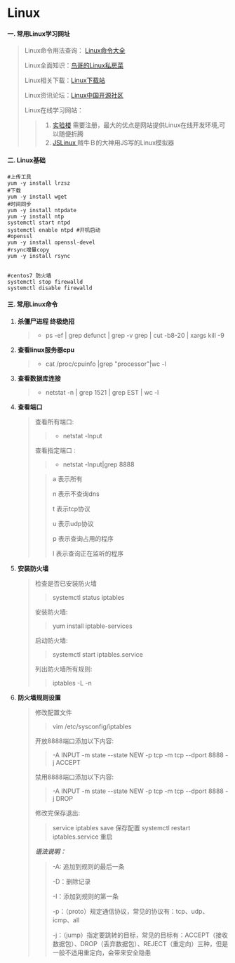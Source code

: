 # Linux

#### 一. 常用Linux学习网址
> Linux命令用法查询： [Linux命令大全](http://man.linuxde.net/)
> 
> Linux全面知识：[鸟哥的Linux私房菜](http://cn.linux.vbird.org/)
> 
> Linux相关下载：[Linux下载站](http://www.linuxdown.net/)
> 
> Linux资讯论坛：[Linux中国开源社区](https://linux.cn/)
> 
> Linux在线学习网站：
>> 1. [实验楼](https://www.shiyanlou.com/) 需要注册，最大的优点是网站提供Linux在线开发环境,可以随便折腾
>> 2. [JSLinux ](http://bellard.org/jslinux/) 贼牛Ｂ的大神用JS写的Linux模拟器

#### 二. Linux基础

~~~shell
#上传工具
yum -y install lrzsz
#下载
yum -y install wget
#时间同步
yum -y install ntpdate
yum -y install ntp
systemctl start ntpd
systemctl enable ntpd #开机启动
#openssl
yum -y install openssl-devel
#rsync增量copy
yum -y install rsync


#centos7 防火墙
systemctl stop firewalld
systemctl disable firewalld

~~~

#### 三. 常用Linux命令

1. **杀僵尸进程 终极绝招**

    > * ps -ef | grep defunct | grep -v grep | cut -b8-20 | xargs kill -9
2. **查看linux服务器cpu**

    > * cat /proc/cpuinfo |grep "processor"|wc -l
3. **查看数据库连接**

    > * netstat -n | grep 1521 | grep EST | wc -l
4. **查看端口**
    > 查看所有端口:
    >> * netstat -lnput
    > 
    > 查看指定端口 :
    >> * netstat -lnput|grep 8888
    > 
    >> a 表示所有 
    >> 
    >> n 表示不查询dns 
    >> 
    >> t 表示tcp协议 
    >> 
    >> u 表示udp协议 
    >> 
    >> p 表示查询占用的程序 
    >> 
    >> l 表示查询正在监听的程序

5. **安装防火墙**
    > 检查是否已安装防火墙
    > > systemctl status iptables
    >
    > 安装防火墙:
    > > yum install iptable-services
    >
    > 启动防火墙:
    > > systemctl start iptables.service
    >
    > 列出防火墙所有规则:
    >
    > > iptables -L -n

6. **防火墙规则设置**
	> 修改配置文件
    >> vim /etc/sysconfig/iptables
    >
    > 开放8888端口添加以下内容: 
    >> -A INPUT -m state --state NEW -p tcp -m tcp --dport 8888 -j ACCEPT
    >
    > 禁用8888端口添加以下内容:  
    >> -A INPUT -m state --state NEW -p tcp -m tcp --dport 8888 -j DROP
    >
    > 修改完保存退出:
    >> service iptables save 保存配置
    >> systemctl restart iptables.service 重启
    >
    > ***语法说明：***
    >> -A: 追加到规则的最后一条
    >> 
    >> -D：删除记录
    >> 
    >> -I：添加到规则的第一条
    >> 
    >> -p：（proto）规定通信协议，常见的协议有：tcp、udp、icmp、all
    >> 
    >> -j：（jump）指定要跳转的目标，常见的目标有：ACCEPT（接收数据包）、DROP（丢弃数据包）、REJECT（重定向）三种，但是一般不适用重定向，会带来安全隐患 

